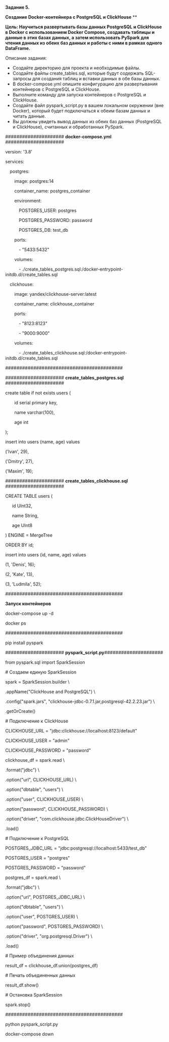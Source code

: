 ﻿**Задание 5.**

**Создание Docker-контейнера с PostgreSQL и ClickHouse**
**



**Цель: Научиться развертывать базы данных PostgreSQL и ClickHouse в Docker с использованием Docker Compose, создавать таблицы и данные в этих базах данных, а затем использовать PySpark для чтения данных из обеих баз данных и работы с ними в рамках одного DataFrame.**




Описание задания:

- Создайте директорию для проекта и необходимые файлы.
- Создайте файлы create\_tables.sql, которые будут содержать SQL-запросы для создания таблиц и вставки данных в обе базы данных.
- В docker-compose.yml опишите конфигурацию для развертывания контейнеров с PostgreSQL и ClickHouse.
- Выполните команду для запуска контейнеров с PostgreSQL и ClickHouse.
- Создайте файл pyspark\_script.py в вашем локальном окружении (вне Docker), который будет подключаться к обеим базам данных и читать данные.
- Вы должны увидеть вывод данных из обеих баз данных (PostgreSQL и ClickHouse), считанных и обработанных PySpark.

##################### **docker-compose.yml** #####################

version: '3.8'

services:

`  `postgres:

`    `image: postgres:14

`    `container\_name: postgres\_container

`    `environment:

`      `POSTGRES\_USER: postgres

`      `POSTGRES\_PASSWORD: password

`      `POSTGRES\_DB: test\_db

`    `ports:

`      `- "5433:5432"

`    `volumes:

`      `- ./create\_tables\_postgres.sql:/docker-entrypoint-initdb.d/create\_tables.sql

`  `clickhouse:

`    `image: yandex/clickhouse-server:latest

`    `container\_name: clickhouse\_container

`    `ports:

`      `- "8123:8123"

`      `- "9000:9000"

`    `volumes:

`      `- ./create\_tables\_clickhouse.sql:/docker-entrypoint-initdb.d/create\_tables.sql

##########################################

##################### **create\_tables\_postgres.sql** #####################

create table if not exists users (

`    `id serial primary key,

`    `name varchar(100),

`    `age int

);

insert into users (name, age) values

('Ivan', 29),

('Dmitry', 27),

('Maxim', 19);

##################### **create\_tables\_clickhouse.sql** #####################

CREATE TABLE users (

`	`id UInt32,

`	`name String,

`	`age UInt8

) ENGINE = MergeTree

ORDER BY id;


insert into users (id, name, age) values

(1, 'Denis', 16);

(2, 'Kate', 13),

(3, 'Ludmila', 52);

##########################################

**Запуск контейнеров**

docker-compose up -d

docker ps

##########################################

pip install pyspark 

##################### **pyspark\_script.py**#####################

from pyspark.sql import SparkSession

\# Создаем единую SparkSession

spark = SparkSession.builder \

.appName("ClickHouse and PostgreSQL") \

.config("spark.jars", "clickhouse-jdbc-0.7.1.jar,postgresql-42.2.23.jar") \

.getOrCreate()

\# Подключение к ClickHouse

CLICKHOUSE\_URL = "jdbc:clickhouse://localhost:8123/default"

CLICKHOUSE\_USER = "admin"

CLICKHOUSE\_PASSWORD = "password"

clickhouse\_df = spark.read \

.format("jdbc") \

.option("url", CLICKHOUSE\_URL) \

.option("dbtable", "users") \

.option("user", CLICKHOUSE\_USER) \

.option("password", CLICKHOUSE\_PASSWORD) \

.option("driver", "com.clickhouse.jdbc.ClickHouseDriver") \

.load()

\# Подключение к PostgreSQL

POSTGRES\_JDBC\_URL = "jdbc:postgresql://localhost:5433/test\_db"

POSTGRES\_USER = "postgres"

POSTGRES\_PASSWORD = "password"

postgres\_df = spark.read \

.format("jdbc") \

.option("url", POSTGRES\_JDBC\_URL) \

.option("dbtable", "users") \

.option("user", POSTGRES\_USER) \

.option("password", POSTGRES\_PASSWORD) \

.option("driver", "org.postgresql.Driver") \

.load()

\# Пример объединения данных

result\_df = clickhouse\_df.union(postgres\_df)

\# Печать объединенных данных

result\_df.show()

\# Остановка SparkSession

spark.stop()

##########################################

python pyspark\_script.py

docker-compose down
